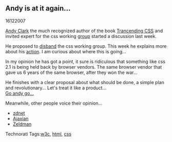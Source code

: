 <article><h1>Andy is at it again...</h1><time><span class="day">16</span><span class="month">12</span><span class="year">2007</span></time><p class="hcard"><a class="fn url" href="http://www.stuffandnonsense.co.uk/">Andy Clark</a> the much recognized author of the book <a href="http://www.amazon.com/Transcending-CSS-Design-Voices-Matter/dp/0321410971/ref=pd_bbs_1?ie=UTF8&s=books&qid=1197830644&sr=8-1" title="book">Trancending CSS</a> and invited expert for the css working <a href="http://w3.org/">group</a> started a discussion last week.</p><p>He proposed to <a href="http://www.stuffandnonsense.co.uk/malarkey/more/css_unworking_group/">disband</a> the css working group. This week he explains more about his <a href="http://www.stuffandnonsense.co.uk/malarkey/more/csswg_proposals/">action</a>. I am curious about where this is going...</p><p>In my opinion he has got a point, it sure is ridiculous that something like css 2.1 is being held back by browser vendors. The same browser vendor that gave us 6 years of the same browser, after they won the war...</p><p>He finishes with a clear proposal about what should be done, a simple plan and revolutionary... Let's treat it like a product...<br /><a href="http://www.stuffandnonsense.co.uk/malarkey/more/csswg_proposals/">Go andy go...</a></p><p>Meanwhile, other people voice their opinion...</p><ul>	<li><a href="http://blogs.zdnet.com/microsoft/?p=1042">zdnet</a></li>	<li><a href="http://tinyurl.com/25pdxw">Ajaxian</a></li>	<li><a href="http://www.zeldman.com/2007/12/15/re-css-unworking-group/">Zeldman</a></li></ul><!-- Technorati Tags Start --><p>Technorati Tags:<a href="http://technorati.com/tag/w3c" rel="tag">w3c</a>, <a href="http://technorati.com/tag/html" rel="tag">html</a>, <a href="http://technorati.com/tag/css" rel="tag">css</a></p><!-- Technorati Tags End --></article>